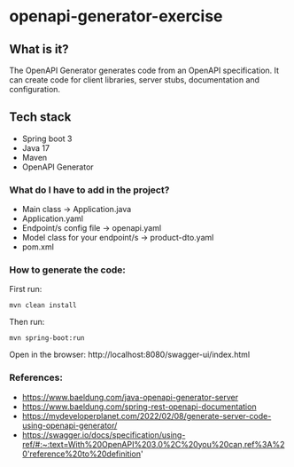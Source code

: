 # openapi-generator-exercise

## What is it?

The OpenAPI Generator generates code from an OpenAPI specification. 
It can create code for client libraries, server stubs, documentation and configuration.

## Tech stack
- Spring boot 3
- Java 17
- Maven
- OpenAPI Generator

### What do I have to add in the project?

- Main class -> Application.java
- Application.yaml
- Endpoint/s config file -> openapi.yaml
- Model class for your endpoint/s -> product-dto.yaml
- pom.xml

### How to generate the code:

First run:
```console
mvn clean install
```
Then run:
```console
mvn spring-boot:run
```

Open in the browser:
http://localhost:8080/swagger-ui/index.html


### References:
- https://www.baeldung.com/java-openapi-generator-server
- https://www.baeldung.com/spring-rest-openapi-documentation
- https://mydeveloperplanet.com/2022/02/08/generate-server-code-using-openapi-generator/
- https://swagger.io/docs/specification/using-ref/#:~:text=With%20OpenAPI%203.0%2C%20you%20can,ref%3A%20'reference%20to%20definition'


